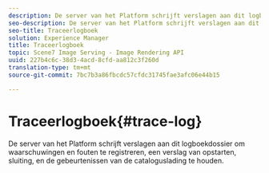 ```yaml
---
description: De server van het Platform schrijft verslagen aan dit logboekdossier om waarschuwingen en fouten te registreren, een verslag van opstarten, sluiting, en de gebeurtenissen van de cataloguslading te houden.
seo-description: De server van het Platform schrijft verslagen aan dit logboekdossier om waarschuwingen en fouten te registreren, een verslag van opstarten, sluiting, en de gebeurtenissen van de cataloguslading te houden.
seo-title: Traceerlogboek
solution: Experience Manager
title: Traceerlogboek
topic: Scene7 Image Serving - Image Rendering API
uuid: 227b4c6c-38d3-4acd-8cfd-aa812c3f260d
translation-type: tm+mt
source-git-commit: 7bc7b3a86fbcdc57cfdc31745fae3afc06e44b15

---
```



# Traceerlogboek{#trace-log}

De server van het Platform schrijft verslagen aan dit logboekdossier om waarschuwingen en fouten te registreren, een verslag van opstarten, sluiting, en de gebeurtenissen van de cataloguslading te houden.

